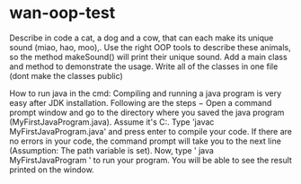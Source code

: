 # wan-oop-test
Describe in code a cat, a dog and a cow, that can each make its unique sound (miao, hao, moo),. 
Use the right OOP tools to describe these animals, so the method makeSound() will print their unique sound.
Add a main class and method to demonstrate the usage.
Write all of the classes in one file (dont make the classes public)



How to run java in the cmd:
Compiling and running a java program is very easy after JDK installation. Following are the steps −
  Open a command prompt window and go to the directory where you saved the java program (MyFirstJavaProgram.java). Assume it's C:\.
  Type 'javac MyFirstJavaProgram.java' and press enter to compile your code. If there are no errors in your code, the command prompt will take you to the next line (Assumption: The path variable is set).
  Now, type ' java MyFirstJavaProgram ' to run your program.
  You will be able to see the result printed on the window.
